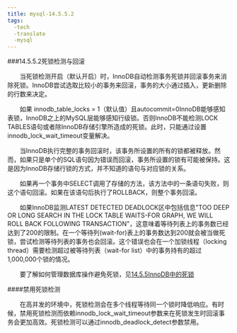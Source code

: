 ```yaml
---
title: mysql-14.5.5.2
tags:
  -tech
  -translate
  -mysql
---
```



###14.5.5.2死锁检测与回滚


&emsp;&emsp;当死锁检测开启（默认开启）时，InnoDB自动检测事务死锁并回滚事务来消除死锁。InnoDB尝试选取比较小的事务来回滚，事务的大小通过插入，更新删除的行数来决定。

&emsp;&emsp;如果 innodb_table_locks = 1（默认值）且autocommit=0InnoDB能够感知表锁，InnoDB之上的MySQL层能够感知行级锁。否则InnoDB不能检测LOCK TABLES语句或者除InnoDB存储引擎所造成的死锁。此时，只能通过设置innodb_lock_wait_timeout变量解决。

&emsp;&emsp;当InnoDB执行完整的事务回滚时，该事务所设置的所有的锁都被释放。然而，如果只是单个的SQL语句因为错误而回滚，事务所设置的锁有可能被保持。这是因为InnoDB存储行锁的方式，并不知道的语句与对应锁的关系。

&emsp;&emsp;如果再一个事务中SELECT调用了存储的方法，该方法中的一条语句失败，则这个语句回滚。如果在该语句后执行了ROLLBACK，则整个事务回滚。

&emsp;&emsp;如果InnoDB监测LATEST DETECTED DEADLOCK区中包括信息"TOO DEEP OR LONG SEARCH IN THE LOCK TABLE WAITS-FOR GRAPH, WE WILL ROLL BACK FOLLOWING TRANSACTION"，这意味着等待列表上的事务数已经达到了200的限制。在一个等待列(wait-for)表上的事务数达到200就会被当做死锁，尝试检测等待列表的事务也会回滚。这个错误也会在一个加锁线程（locking thread）需要检测超过被等待列表（wait-for list）中的事务持有的超过1,000,000个锁的情况。

&emsp;&emsp;要了解如何管理数据库操作避免死锁，见[14.5.5InnoDB中的死锁]()

####禁用死锁检测

&emsp;&emsp;在高并发的环境中，死锁检测会在多个线程等待同一个锁时降低响应。有时候，禁用死锁检测而依赖innodb_lock_wait_timeout参数来在死锁发生时回滚事务会更加高效。死锁检测可以通过innodb_deadlock_detect参数禁用。




